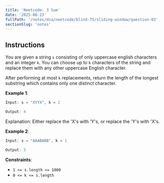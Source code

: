 ```yaml
---
title: 'Neetcode: 3 Sum'
date: '2025-08-23'
fullPath: '/notes/dsa/neetcode/blind-75/sliding-window/question-03'
sectionSlug: 'notes'
---
```


## Instructions

You are given a string `s` consisting of only uppercase english characters and an integer `k`. You can choose up to `k` characters of the string and replace them with any other uppercase English character.

After performing at most `k` replacements, return the length of the longest substring which contains only one distinct character.

**Example 1**:

```java
Input: s = "XYYX", k = 2

Output: 4
```

Explanation: Either replace the 'X's with 'Y's, or replace the 'Y's with 'X's.

**Example 2**:

```java
Input: s = "AAABABB", k = 1

Output: 5
```

**Constraints**:

- `1 <= s.length <= 1000`
- `0 <= k <= s.length`
